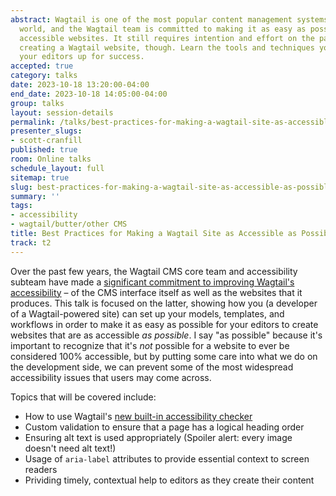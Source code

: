```yaml
---
abstract: Wagtail is one of the most popular content management systems in the Django
  world, and the Wagtail team is committed to making it as easy as possible to create
  accessible websites. It still requires intention and effort on the part of a developer
  creating a Wagtail website, though. Learn the tools and techniques you need to set
  your editors up for success.
accepted: true
category: talks
date: 2023-10-18 13:20:00-04:00
end_date: 2023-10-18 14:05:00-04:00
group: talks
layout: session-details
permalink: /talks/best-practices-for-making-a-wagtail-site-as-accessible-as-possible/
presenter_slugs:
- scott-cranfill
published: true
room: Online talks
schedule_layout: full
sitemap: true
slug: best-practices-for-making-a-wagtail-site-as-accessible-as-possible
summary: ''
tags:
- accessibility
- wagtail/butter/other CMS
title: Best Practices for Making a Wagtail Site as Accessible as Possible
track: t2
---
```


Over the past few years, the Wagtail CMS core team and accessibility subteam have made a [significant commitment to improving Wagtail's accessibility](https://wagtail.org/accessibility/) – of the CMS interface itself as well as the websites that it produces. This talk is focused on the latter, showing how you (a developer of a Wagtail-powered site) can set up your models, templates, and workflows in order to make it as easy as possible for your editors to create websites that are as accessible _as possible_. I say "as possible" because it's important to recognize that it's _not_ possible for a website to ever be considered 100% accessible, but by putting some care into what we do on the development side, we can prevent some of the most widespread accessibility issues that users may come across.

Topics that will be covered include:
- How to use Wagtail's [new built-in accessibility checker](https://wagtail.org/blog/introducing-wagtails-new-accessibility-checker/)
- Custom validation to ensure that a page has a logical heading order
- Ensuring alt text is used appropriately (Spoiler alert: every image doesn't need alt text!)
- Usage of `aria-label` attributes to provide essential context to screen readers
- Prividing timely, contextual help to editors as they create their content
